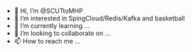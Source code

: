 - 👋 Hi, I’m @SCUTtoMHP
- 👀 I’m interested in SpingCloud/Redis/Kafka and basketball
- 🌱 I’m currently learning ...
- 💞️ I’m looking to collaborate on ...
- 📫 How to reach me ...

<!---
SCUTtoMHP/SCUTtoMHP is a ✨ special ✨ repository because its `README.md` (this file) appears on your GitHub profile.
You can click the Preview link to take a look at your changes.
--->
